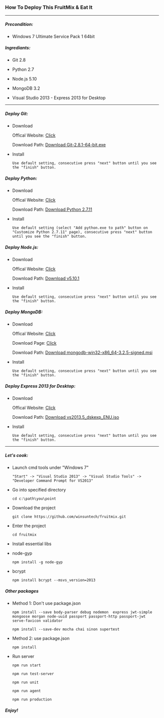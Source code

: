 ### How To Deploy This FruitMix & Eat It

***

##### Precondition:

* Windows 7 Ultimate Service Pack 1 64bit<p>

##### Ingrediants:

* Git 2.8<p>
* Python 2.7<p>
* Node.js 5.10<p>
* MongoDB 3.2<p>
* Visual Studio 2013 - Express 2013 for Desktop<p>

***

##### Deploy Git:

* Download<p>
Offical Website: [Click](https://git-for-windows.github.io/)<p>
Download Path: [Download Git-2.8.1-64-bit.exe](https://github.com/git-for-windows/git/releases/download/v2.8.1.windows.1/Git-2.8.1-64-bit.exe)<p>
* Install<p>
`Use default setting, consecutive press "next" button until you see the "finish" button.`<p>

##### Deploy Python:

* Download<p>
Offical Website: [Click](https://www.python.org/)<p>
Download Path: [Download Python 2.7.11](https://www.python.org/ftp/python/2.7.11/python-2.7.11.msi)<p>
* Install<p>
`Use default setting (select "Add python.exe to path" button on "Customize Python 2.7.11" page), consecutive press "next" button until you see the "finish" button.`<p>

##### Deploy Node.js:

* Download<p>
Offical Website: [Click](https://nodejs.org/en/)<p>
Download Path: [Download v5.10.1](https://nodejs.org/dist/v5.10.1/node-v5.10.1-x64.msi)<p>
* Install<p>
`Use default setting, consecutive press "next" button until you see the "finish" button.`<p>

##### Deploy MongoDB:

* Download<p>
Offical Website: [Click](https://www.mongodb.org/)<p>
Download Page: [Click](https://www.mongodb.org/downloads#production)<p>
Download Path: [Download mongodb-win32-x86_64-3.2.5-signed.msi](https://fastdl.mongodb.org/win32/mongodb-win32-x86_64-3.2.5-signed.msi?_ga=1.28698047.200223928.1460971256)<p>
* Install<p>
`Use default setting, consecutive press "next" button until you see the "finish" button.`<p>

##### Deploy Express 2013 for Desktop:

* Download<p>
Offical Website: [Click](https://www.visualstudio.com/en-us/downloads/download-visual-studio-vs.aspx)<p>
Download Path: [Download vs2013.5_dskexp_ENU.iso](https://go.microsoft.com/fwlink/?LinkId=532499&type=ISO&clcid=0x409)<p>
* Install<p>
`Use default setting, consecutive press "next" button until you see the "finish" button.`<p>

***

##### Let's cook:

+ Launch cmd tools under "Windows 7"<p>
`"Start" -> "Visual Studio 2013" -> "Visual Studio Tools" -> "Developer Command Prompt for VS2013"`<p>

+ Go into specified directory<p>
`cd c:\path\you\point`<p>

+ Download the project<p>
`git clone https://github.com/winsuntech/fruitmix.git`<p>

+ Enter the project<p>
`cd fruitmix`<p>

+ Install essential libs<p>
 - node-gyp<p>
 `npm install -g node-gyp`<p>

 - bcrypt<p>
 `npm install bcrypt --msvs_version=2013`<p>

 ##### Other packages

 - Method 1: Don't use package.json<p>
 `npm install --save body-parser debug nodemon  express jwt-simple mongoose morgan node-uuid passport passport-http passport-jwt serve-favicon validator`<p>
 `npm install --save-dev mocha chai sinon supertest`<p>

 - Method 2: use package.json<p>
 `npm install`<p>

+ Run server<p>
`npm run start`<p>
`npm run test-server`<p>
`npm run unit`<p>
`npm run agent`<p>
`npm run production`<p>

##### Enjoy!
